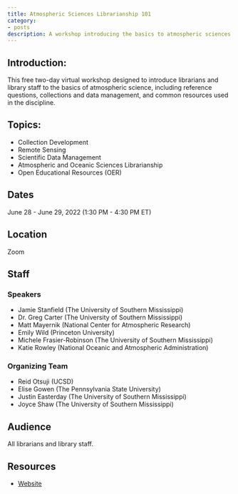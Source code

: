 ```yaml
---
title: Atmospheric Sciences Librarianship 101
category:
- posts
description: A workshop introducing the basics to atmospheric sciences.
---
```


## Introduction:
This free two-day virtual workshop designed to introduce librarians and library staff to the basics of atmospheric science, including reference questions, collections and data management, and common resources used in the discipline.


## Topics:
* Collection Development
* Remote Sensing
* Scientific Data Management
* Atmospheric and Oceanic Sciences Librarianship
* Open Educational Resources (OER)


## Dates
June 28 - June 29, 2022 (1:30 PM - 4:30 PM ET)


## Location
Zoom


## Staff

### Speakers
* Jamie Stanfield (The University of Southern Mississippi)
* Dr. Greg Carter (The University of Southern Mississippi)
* Matt Mayernik (National Center for Atmospheric Research)
* Emily Wild (Princeton University)
* Michele Frasier-Robinson (The University of Southern Mississippi)
* Katie Rowley (National Oceanic and Atmospheric Administration)

### Organizing Team
* Reid Otsuji (UCSD)
* Elise Gowen (The Pennsylvania State University)
* Justin Easterday (The University of Southern Mississippi)
* Joyce Shaw (The University of Southern Mississippi)


## Audience
All librarians and library staff.


## Resources
* [Website](https://libguides.lib.usm.edu/asl_101/team)
